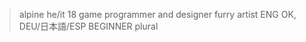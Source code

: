 > alpine
> he/it
> 18
> game programmer and designer
> furry artist
> ENG OK, DEU/日本語/ESP BEGINNER
> plural
